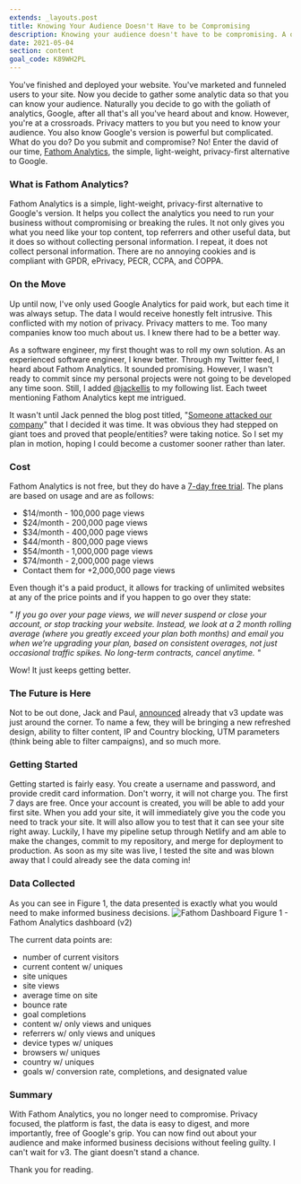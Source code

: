 ```yaml
---
extends: _layouts.post
title: Knowing Your Audience Doesn't Have to be Compromising
description: Knowing your audience doesn't have to be compromising. A quick look into how Fathom Analytics is a simple, light-weight, privacy-first alternative to Google Analytics.
date: 2021-05-04
section: content
goal_code: K89WH2PL
---
```


You've finished and deployed your website.  You've marketed and funneled users to your site.  Now you decide to gather some analytic data so that you can know your audience.  Naturally you decide to go with the goliath of analytics, Google, after all that's all you've heard about and know. However, you're at a crossroads.  Privacy matters to you but you need to know your audience. You also know Google's version is powerful but complicated. What do you do? Do you submit and compromise? No! Enter the david of our time, [Fathom Analytics](https://usefathom.com/), the simple, light-weight, privacy-first alternative to Google.

### What is Fathom Analytics?
Fathom Analytics is a simple, light-weight, privacy-first alternative to Google's version. It helps you collect the analytics you need to run your business without compromising or breaking the rules. It not only gives you what you need like your top content, top referrers and other useful data, but it does so without collecting personal information.  I repeat, it does not collect personal information. There are no annoying cookies and is compliant with GPDR, ePrivacy, PECR, CCPA, and COPPA.

### On the Move
Up until now, I've only used Google Analytics for paid work, but each time it was always setup.  The data I would receive honestly felt intrusive.  This conflicted with my notion of privacy. Privacy matters to me. Too many companies know too much about us. I knew there had to be a better way. 

As a software engineer, my first thought was to roll my own solution. As an experienced software engineer, I knew better.  Through my Twitter feed, I heard about Fathom Analytics. It sounded promising.  However, I wasn't ready to commit since my personal projects were not going to be developed any time soon. Still, I added [@jackellis](https://twitter.com/JackEllis) to my following list. Each tweet mentioning Fathom Analytics kept me intrigued.

It wasn't until Jack penned the blog post titled, "[Someone attacked our company](https://usefathom.com/blog/ddos-attack)"
that I decided it was time. It was obvious they had stepped on giant toes and proved that people/entities? were taking notice.
So I set my plan in motion, hoping I could become a customer sooner rather than later.

### Cost
Fathom Analytics is not free, but they do have a [7-day free trial](https://usefathom.com/ref/AKM9UL). The plans are based on usage and are as follows:

- $14/month - 100,000 page views
- $24/month - 200,000 page views
- $34/month - 400,000 page views
- $44/month - 800,000 page views
- $54/month - 1,000,000 page views
- $74/month - 2,000,000 page views
- Contact them for +2,000,000 page views


Even though it's a paid product, it allows for tracking of unlimited websites at any of the price points and if you happen to go over they state:

*" If you go over your page views, we will never suspend or close your account, or stop tracking your website. Instead, we look at a 2 month rolling average (where you greatly exceed your plan both months) and email you when we’re upgrading your plan, based on consistent overages, not just occasional traffic spikes.
No long-term contracts, cancel anytime. "*

Wow! It just keeps getting better.

### The Future is Here
Not to be out done, Jack and Paul, [announced](https://usefathom.com/v3) already that v3 update was just around the corner. To name a few, they will be bringing a new refreshed design, ability to filter content, IP and Country blocking, UTM parameters (think being able to filter campaigns), and so much more.

### Getting Started
Getting started is fairly easy.  You create a username and password, and provide credit card information.  Don't worry, it will not charge you.  The first 7 days are free. Once your account is created, you will be able to add your first site.   When you add your site, it will immediately give you the code you need to track your site.  It will also allow you to test that it can see your site right away. Luckily, I have my pipeline setup through Netlify and am able to make the changes, commit to my repository, and merge for deployment to production.  As soon as my site was live, I tested the site and was blown away that I could already see the data coming in!

### Data Collected
As you can see in Figure 1, the data presented is exactly what you would need to make informed business decisions.
![Fathom Dashboard](/assets/images/fathom_dashboard.png "current fathom dashboard")
<span class="figure">Figure 1 - Fathom Analytics dashboard (v2)</span>

The current data points are:

- number of current visitors
- current content w/ uniques
- site uniques
- site views
- average time on site
- bounce rate
- goal completions
- content w/ only views and uniques
- referrers w/ only views and uniques
- device types w/ uniques
- browsers w/ uniques
- country w/ uniques
- goals w/ conversion rate, completions, and designated value

### Summary
With Fathom Analytics, you no longer need to compromise. Privacy focused, the platform is fast, the data is easy to digest, and more importantly, free of Google's grip. You can now find out about your audience and make informed business decisions without feeling guilty. I can't wait for v3.  The giant doesn't stand a chance.

Thank you for reading.
